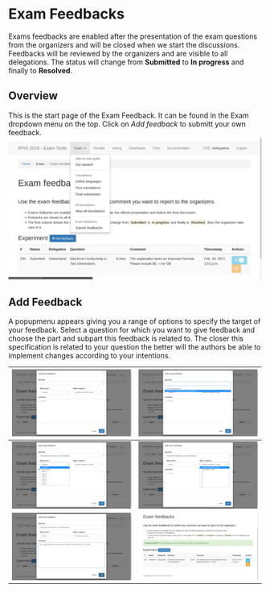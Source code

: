 # Exam Feedbacks
Exams feedbacks are enabled after the presentation of the exam questions from the organizers and will be closed when we start the discussions.
Feedbacks will be reviewed by the organizers and are visible to all delegations.
The status will change from **Submitted** to **In progress** and finally to **Resolved**.

## Overview
This is the start page of the Exam Feedback. It can be found in the Exam dropdown menu on the top. Click on *Add feedback* to submitt your own feedback.
![feedback_overview](img/feedback_overview0.png)


## Add Feedback

A popupmenu appears giving you a range of options to specify the target of your feedback. Select a question for which you want to give feedback and choose the part and subpart this feedback is related to. The closer this specification is related to your question the better will the authors be able to implement changes according to your intentions.

|    ![feedback popupmenu](img/feedback_add0.png)   | ![feedback select question](img/feedback_add1.png) |
|:-------------------------------------------------:|:--------------------------------------------------:|
|   ![feedback choose part](img/feedback_add2.png)  |  ![feedback choose subpart](img/feedback_add3.png) |
| ![feedback choose subpart](img/feedback_add4.png) |  ![feedback choose subpart](img/feedback_add5.png) |